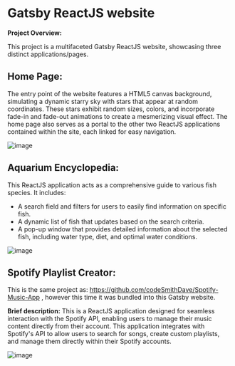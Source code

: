 <h1>Gatsby ReactJS website</h1>

**Project Overview:**

This project is a multifaceted Gatsby ReactJS website, showcasing three distinct applications/pages.

<h2>Home Page:</h2>

The entry point of the website features a HTML5 canvas background, simulating a dynamic starry sky with stars that appear at random coordinates. These stars exhibit random sizes, colors, and incorporate fade-in and fade-out animations to create a mesmerizing visual effect.
The home page also serves as a portal to the other two ReactJS applications contained within the site, each linked for easy navigation.

![image](https://github.com/codeSmithDave/gatsby-dave-pui/assets/29952471/eca76be4-4008-4216-91b6-54f26b32d8a7)

<h2>Aquarium Encyclopedia:</h2>

This ReactJS application acts as a comprehensive guide to various fish species. It includes:
- A search field and filters for users to easily find information on specific fish.
- A dynamic list of fish that updates based on the search criteria.
- A pop-up window that provides detailed information about the selected fish, including water type, diet, and optimal water conditions.

![image](https://github.com/codeSmithDave/gatsby-dave-pui/assets/29952471/ed03e065-ede4-4340-a880-85f0575127fb)

<h2>Spotify Playlist Creator:</h2>

This is the same project as: https://github.com/codeSmithDave/Spotify-Music-App , however this time it was bundled into this Gatsby website.

**Brief description:**
This is a ReactJS application designed for seamless interaction with the Spotify API, enabling users to manage their music content directly from their account. This application integrates with Spotify's API to allow users to search for songs, create custom playlists, and manage them directly within their Spotify accounts.

![image](https://github.com/codeSmithDave/gatsby-dave-pui/assets/29952471/40251e91-7a3a-4bb5-86eb-355ea401d93b)
